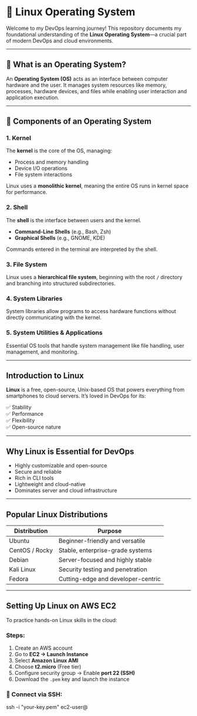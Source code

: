 # 🐧 Linux Operating System 

Welcome to my DevOps learning journey! This repository documents my foundational understanding of the **Linux Operating System**—a crucial part of modern DevOps and cloud environments.

---

## 📌 What is an Operating System?

An **Operating System (OS)** acts as an interface between computer hardware and the user. It manages system resources like memory, processes, hardware devices, and files while enabling user interaction and application execution.

---

## 🧩 Components of an Operating System

### 1. Kernel  
The **kernel** is the core of the OS, managing:
- Process and memory handling  
- Device I/O operations  
- File system interactions  

Linux uses a **monolithic kernel**, meaning the entire OS runs in kernel space for performance.

### 2. Shell  
The **shell** is the interface between users and the kernel.
- **Command-Line Shells** (e.g., Bash, Zsh)  
- **Graphical Shells** (e.g., GNOME, KDE)

Commands entered in the terminal are interpreted by the shell.

### 3. File System  
Linux uses a **hierarchical file system**, beginning with the root `/` directory and branching into structured subdirectories.

### 4. System Libraries  
System libraries allow programs to access hardware functions without directly communicating with the kernel.

### 5. System Utilities & Applications  
Essential OS tools that handle system management like file handling, user management, and monitoring.

---

## Introduction to Linux

**Linux** is a free, open-source, Unix-based OS that powers everything from smartphones to cloud servers. It’s loved in DevOps for its:

✅ Stability  
✅ Performance  
✅ Flexibility  
✅ Open-source nature  

---

## Why Linux is Essential for DevOps

- Highly customizable and open-source  
- Secure and reliable  
- Rich in CLI tools  
- Lightweight and cloud-native  
- Dominates server and cloud infrastructure

---

## Popular Linux Distributions

| Distribution     | Purpose                             |
|------------------|-------------------------------------|
| Ubuntu           | Beginner-friendly and versatile     |
| CentOS / Rocky   | Stable, enterprise-grade systems    |
| Debian           | Server-focused and highly stable    |
| Kali Linux       | Security testing and penetration    |
| Fedora           | Cutting-edge and developer-centric  |

---

## Setting Up Linux on AWS EC2

To practice hands-on Linux skills in the cloud:

### Steps:
1. Create an AWS account  
2. Go to **EC2 → Launch Instance**  
3. Select **Amazon Linux AMI**  
4. Choose **t2.micro** (Free tier)  
5. Configure security group → Enable **port 22 (SSH)**  
6. Download the `.pem` key and launch the instance  

### 🔗 Connect via SSH:
ssh -i "your-key.pem" ec2-user@<EC2-Public-IP>




